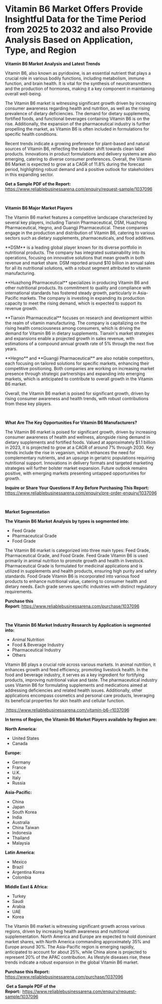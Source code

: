 <p><h1>Vitamin B6 Market Offers Provide Insightful Data for the Time Period from 2025 to 2032 and also Provide Analysis Based on Application, Type, and Region</h1></p><p><strong>Vitamin B6 Market Analysis and Latest Trends</strong></p>
<p><p>Vitamin B6, also known as pyridoxine, is an essential nutrient that plays a crucial role in various bodily functions, including metabolism, immune function, and brain health. It is vital for the synthesis of neurotransmitters and the production of hormones, making it a key component in maintaining overall well-being.</p><p>The Vitamin B6 market is witnessing significant growth driven by increasing consumer awareness regarding health and nutrition, as well as the rising prevalence of dietary deficiencies. The demand for dietary supplements, fortified foods, and functional beverages containing Vitamin B6 is on the rise. Additionally, the expansion of the pharmaceutical industry is further propelling the market, as Vitamin B6 is often included in formulations for specific health conditions.</p><p>Recent trends indicate a growing preference for plant-based and natural sources of Vitamin B6, reflecting the broader shift towards clean label products. Innovations in product formulations and delivery systems are also emerging, catering to diverse consumer preferences. Overall, the Vitamin B6 Market is expected to grow at a CAGR of 11.8% during the forecast period, highlighting robust demand and a positive outlook for stakeholders in this expanding sector.</p></p>
<p><strong>Get a Sample PDF of the Report:&nbsp;</strong> <a href="https://www.reliablebusinessarena.com/enquiry/request-sample/1037096?utm_campaign=2728&utm_medium=2&utm_source=Github&utm_content=ia&utm_term=19042025&utm_id=vitamin-b6">https://www.reliablebusinessarena.com/enquiry/request-sample/1037096</a></p>
<p>&nbsp;</p>
<p><strong>Vitamin B6 Major Market Players</strong></p>
<p><p>The Vitamin B6 market features a competitive landscape characterized by several key players, including Tianxin Pharmaceutical, DSM, Huazhong Pharmaceutical, Hegno, and Guangji Pharmaceutical. These companies engage in the production and distribution of Vitamin B6, catering to various sectors such as dietary supplements, pharmaceuticals, and food additives.</p><p>**DSM** is a leading global player known for its diverse portfolio in nutritional products. The company has integrated sustainability into its operations, focusing on innovative solutions that mean growth in both revenue and market share. DSM reported around $10 billion in annual sales for all its nutritional solutions, with a robust segment attributed to vitamin manufacturing.</p><p>**Huazhong Pharmaceutical** specializes in producing Vitamin B6 and other nutritional products. Its commitment to quality and compliance with international standards has fostered steady growth, particularly in Asia-Pacific markets. The company is investing in expanding its production capacity to meet the rising demand, which is expected to support its revenue growth.</p><p>**Tianxin Pharmaceutical** focuses on research and development within the realm of vitamin manufacturing. The company is capitalizing on the rising health consciousness among consumers, which is driving the demand for Vitamin B6 in dietary supplements. Tianxin's market strategies and expansions enable a projected growth in sales revenue, with estimations of a compound annual growth rate of 5% through the next five years.</p><p>**Hegno** and **Guangji Pharmaceutical** are also notable competitors, each focusing on tailored solutions for specific markets, enhancing their competitive positioning. Both companies are working on increasing market presence through strategic partnerships and expanding into emerging markets, which is anticipated to contribute to overall growth in the Vitamin B6 market.</p><p>Overall, the Vitamin B6 market is poised for significant growth, driven by rising consumer awareness and health trends, with robust contributions from these key players.</p></p>
<p>&nbsp;</p>
<p><strong>What Are The Key Opportunities For Vitamin B6 Manufacturers?</strong></p>
<p><p>The Vitamin B6 market is poised for significant growth, driven by increasing consumer awareness of health and wellness, alongside rising demand in dietary supplements and fortified foods. Valued at approximately $1.1 billion in 2023, it is projected to grow at a CAGR of around 7% through 2030. Key trends include the rise in veganism, which enhances the need for complementary nutrients, and an upsurge in geriatric populations requiring nutritional support. Innovations in delivery formats and targeted marketing strategies will further bolster market expansion. Future outlook remains positive, with emerging markets presenting untapped opportunities for growth.</p></p>
<p><strong>Inquire or Share Your Questions If Any Before Purchasing This Report:</strong> <a href="https://www.reliablebusinessarena.com/enquiry/pre-order-enquiry/1037096?utm_campaign=2728&utm_medium=2&utm_source=Github&utm_content=ia&utm_term=19042025&utm_id=vitamin-b6">https://www.reliablebusinessarena.com/enquiry/pre-order-enquiry/1037096</a></p>
<p>&nbsp;</p>
<p><strong>Market Segmentation</strong></p>
<p><strong>The Vitamin B6 Market Analysis by types is segmented into:</strong></p>
<p><ul><li>Feed Grade</li><li>Pharmaceutical Grade</li><li>Food Grade</li></ul></p>
<p><p>The Vitamin B6 market is categorized into three main types: Feed Grade, Pharmaceutical Grade, and Food Grade. Feed Grade Vitamin B6 is used primarily in animal nutrition to promote growth and health in livestock. Pharmaceutical Grade is formulated for medicinal applications and is utilized in supplements and health products, ensuring high purity and safety standards. Food Grade Vitamin B6 is incorporated into various food products to enhance nutritional value, catering to consumer health and dietary needs. Each grade serves specific industries with distinct regulatory requirements.</p></p>
<p><strong>Purchase this Report:&nbsp;</strong><a href="https://www.reliablebusinessarena.com/purchase/1037096?utm_campaign=2728&utm_medium=2&utm_source=Github&utm_content=ia&utm_term=19042025&utm_id=vitamin-b6">https://www.reliablebusinessarena.com/purchase/1037096</a></p>
<p>&nbsp;</p>
<p><strong>The Vitamin B6 Market Industry Research by Application is segmented into:</strong></p>
<p><ul><li>Animal Nutrition</li><li>Food & Beverage Industry</li><li>Pharmaceutical Industry</li><li>Others</li></ul></p>
<p><p>Vitamin B6 plays a crucial role across various markets. In animal nutrition, it enhances growth and feed efficiency, promoting livestock health. In the food and beverage industry, it serves as a key ingredient for fortifying products, improving nutritional value and taste. The pharmaceutical industry uses Vitamin B6 for formulating supplements and medications aimed at addressing deficiencies and related health issues. Additionally, other applications encompass cosmetics and personal care products, leveraging its beneficial properties for skin health and cellular function.</p></p>
<p><a href="https://www.reliablebusinessarena.com/vitamin-b6-r1037096?utm_campaign=2728&utm_medium=2&utm_source=Github&utm_content=ia&utm_term=19042025&utm_id=vitamin-b6">&nbsp;https://www.reliablebusinessarena.com/vitamin-b6-r1037096</a></p>
<p><strong>In terms of Region, the Vitamin B6 Market Players available by Region are:</strong></p>
<p>
    <p> <strong> North America: </strong>
        <ul>
            <li>United States</li>
            <li>Canada</li>
        </ul>
        </p> 
    <p> <strong> Europe: </strong>
        <ul>
            <li>Germany</li>
            <li>France</li>
            <li>U.K.</li>
            <li>Italy</li>
            <li>Russia</li>
        </ul>
        </p> 
    <p> <strong> Asia-Pacific: </strong>
        <ul>
            <li>China</li>
            <li>Japan</li>
            <li>South Korea</li>
            <li>India</li>
            <li>Australia</li>
            <li>China Taiwan</li>
            <li>Indonesia</li>
            <li>Thailand</li>
            <li>Malaysia</li>
        </ul>
        </p> 
    <p> <strong> Latin America: </strong>
        <ul>
            <li>Mexico</li>
            <li>Brazil</li>
            <li>Argentina Korea</li>
            <li>Colombia</li>
        </ul>
        </p> 
    <p> <strong> Middle East & Africa: </strong>
        <ul>
            <li>Turkey</li>
            <li>Saudi</li>
            <li>Arabia</li>
            <li>UAE</li>
            <li>Korea</li>
        </ul>
    </p>
    </p>
<p><p>The Vitamin B6 market is witnessing significant growth across various regions, driven by increasing health awareness and nutritional supplementation. North America and Europe are expected to hold dominant market shares, with North America commanding approximately 35% and Europe around 30%. The Asia-Pacific region is emerging rapidly, anticipated to account for about 25%, while China alone is projected to represent 20% of the APAC contribution. As lifestyle diseases rise, these trends indicate a robust expansion in the global Vitamin B6 market.</p></p>
<p><strong>Purchase this Report: </strong><a href="https://www.reliablebusinessarena.com/purchase/1037096?utm_campaign=2728&utm_medium=2&utm_source=Github&utm_content=ia&utm_term=19042025&utm_id=vitamin-b6">https://www.reliablebusinessarena.com/purchase/1037096</a></p>
<p>&nbsp;<strong>Get a Sample PDF of the Report:&nbsp;&nbsp;</strong><a href="https://www.reliablebusinessarena.com/enquiry/request-sample/1037096?utm_campaign=2728&utm_medium=2&utm_source=Github&utm_content=ia&utm_term=19042025&utm_id=vitamin-b6">https://www.reliablebusinessarena.com/enquiry/request-sample/1037096</a></p>
<p><strong></strong></p>
<p><p></p><p></p><p></p></p>
